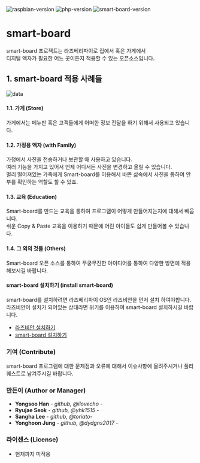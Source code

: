 ![raspbian-version](https://img.shields.io/badge/raspbian->=2019--04--08-red.svg)
![php-version](https://img.shields.io/badge/php-%5E7.1.3-blue.svg)
![smart-board-version](https://img.shields.io/badge/smart--board-v0.05-orange.svg)
# smart-board

smart-board 프로젝트는 라즈베리파이로 집에서 혹은 가게에서 \
디지털 액자가 필요한 어느 곳이든지 적용할 수 있는 오픈소스입니다.

## 1. smart-board 적용 사례들
![data](https://user-images.githubusercontent.com/36920367/58385242-318ecc80-8028-11e9-9036-1ecd0e5f9daa.png)

#### 1.1. 가게 (Store)

가게에서는 메뉴판 혹은 고객들에게 어떠한 정보 전달을 하기 위해서 사용되고 있습니다.

#### 1.2. 가정용 액자 (with Family)

가정에서 사진을 전송하거나 보관할 때 사용하고 있습니다. \
여러 기능을 가지고 있어서 언제 어디서든 사진을 변경하고 올릴 수 있습니다. \
멀리 떨어져있는 가족에게 Smart-board를 이용해서 바쁜 삶속에서 사진을 통하여 안부를 확인하는 역할도 할 수 있죠.

#### 1.3. 교육 (Education)

Smart-board를 만드는 교육을 통하여 프로그램이 어떻게 만들어지는지에 대해서 배웁니다. \
쉬운 Copy & Paste 교육을 이용하기 때문에 어린 아이들도 쉽게 만들어볼 수 있습니다.

#### 1.4. 그 외의 것들 (Others)

Smart-board 오픈 소스를 통하여 무궁무진한 아이디어를 통하여 다양한 방면에 적용해보시길 바랍니다.

#### smart-board 설치하기 (install smart-board)

smart-board를 설치하려면 라즈베리파이 OS인 라즈비안을 먼저 설치 하여야합니다.\
라즈비안이 설치가 되어있는 상태라면 위키를 이용하여 smart-board 설치하시길 바랍니다.

- [라즈비안 설치하기](https://github.com/anhive-junior/smart-board/wiki/%EB%9D%BC%EC%A6%88%EB%B9%84%EC%95%88-OS-%EC%84%A4%EC%B9%98)
- [smart-board 설치하기](https://github.com/anhive-junior/smart-board/wiki/Smart-board-%EC%84%A4%EC%B9%98%ED%95%98%EA%B8%B0)


### 기여 (Contribute)

smart-board 프로그램에 대한 문제점과 오류에 대해서 이슈사항에 올려주시거나 풀리퀘스트로 남겨주시길 바랍니다.

### 만든이 (Author or Manager)

* **Yongsoo Han** - *github, @ilovecho* -
* **Ryujae Seok** - *github, @yhk1515* -
* **Sangha Lee** - *github, @toriato*-
* **Yonghoon Jung** - *github, @dydgns2017* -

### 라이센스 (License)

- 현재까지 미적용
